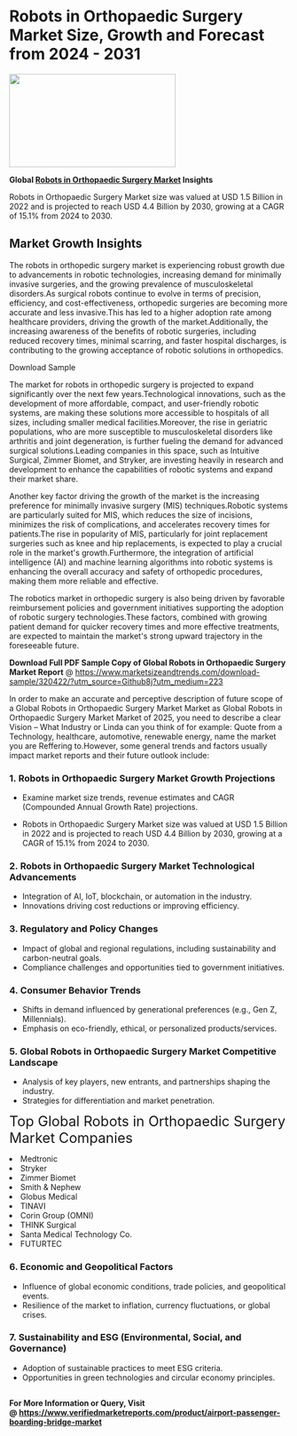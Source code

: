 <H1>Robots in Orthopaedic Surgery Market Size, Growth and Forecast from 2024 - 2031</H1><img class="aligncenter size-medium wp-image-584254" src="https://thirdeyenews.in/wp-content/uploads/2024/09/Global-Market-Research-300x168.jpeg" alt="" width="300" height="168" /><p><strong>Global&nbsp;<a href="https://www.marketsizeandtrends.com/download-sample/320422/?utm_source=Github8j?utm_medium=223">Robots in Orthopaedic Surgery Market</a> Insights</strong></p><p>Robots in Orthopaedic Surgery Market size was valued at USD 1.5 Billion in 2022 and is projected to reach USD 4.4 Billion by 2030, growing at a CAGR of 15.1% from 2024 to 2030.</p><p><h2>Market Growth Insights</h2> <p>The robots in orthopedic surgery market is experiencing robust growth due to advancements in robotic technologies, increasing demand for minimally invasive surgeries, and the growing prevalence of musculoskeletal disorders.As surgical robots continue to evolve in terms of precision, efficiency, and cost-effectiveness, orthopedic surgeries are becoming more accurate and less invasive.This has led to a higher adoption rate among healthcare providers, driving the growth of the market.Additionally, the increasing awareness of the benefits of robotic surgeries, including reduced recovery times, minimal scarring, and faster hospital discharges, is contributing to the growing acceptance of robotic solutions in orthopedics.</p> <p>Download Sample</p> <p>The market for robots in orthopedic surgery is projected to expand significantly over the next few years.Technological innovations, such as the development of more affordable, compact, and user-friendly robotic systems, are making these solutions more accessible to hospitals of all sizes, including smaller medical facilities.Moreover, the rise in geriatric populations, who are more susceptible to musculoskeletal disorders like arthritis and joint degeneration, is further fueling the demand for advanced surgical solutions.Leading companies in this space, such as Intuitive Surgical, Zimmer Biomet, and Stryker, are investing heavily in research and development to enhance the capabilities of robotic systems and expand their market share.<p>Another key factor driving the growth of the market is the increasing preference for minimally invasive surgery (MIS) techniques.Robotic systems are particularly suited for MIS, which reduces the size of incisions, minimizes the risk of complications, and accelerates recovery times for patients.The rise in popularity of MIS, particularly for joint replacement surgeries such as knee and hip replacements, is expected to play a crucial role in the market's growth.Furthermore, the integration of artificial intelligence (AI) and machine learning algorithms into robotic systems is enhancing the overall accuracy and safety of orthopedic procedures, making them more reliable and effective.</p> <p>The robotics market in orthopedic surgery is also being driven by favorable reimbursement policies and government initiatives supporting the adoption of robotic surgery technologies.These factors, combined with growing patient demand for quicker recovery times and more effective treatments, are expected to maintain the market's strong upward trajectory in the foreseeable future.</p> <p></p><p><span class=""><strong>Download Full PDF Sample Copy of Global Robots in Orthopaedic Surgery Market Report</strong> @ <a href="https://www.marketsizeandtrends.com/download-sample/320422/?utm_source=Github8j?utm_medium=223" target="_blank">https://www.marketsizeandtrends.com/download-sample/320422/?utm_source=Github8j?utm_medium=223</a></span></p><p>In order to make an accurate and perceptive description of future scope of a Global&nbsp;Robots in Orthopaedic Surgery Market Market as Global&nbsp;Robots in Orthopaedic Surgery Market Market of 2025, you need to describe a clear Vision &ndash; What Industry or Linda can you think of for example: Quote from a Technology, healthcare, automotive, renewable energy, name the market you are Reffering to.However, some general trends and factors usually impact market reports and their future outlook include:</p><h3>1.&nbsp;<strong>Robots in Orthopaedic Surgery Market Growth Projections</strong></h3><ul><li>Examine market size trends, revenue estimates and CAGR (Compounded Annual Growth Rate) projections.</li><li><p>Robots in Orthopaedic Surgery Market size was valued at USD 1.5 Billion in 2022 and is projected to reach USD 4.4 Billion by 2030, growing at a CAGR of 15.1% from 2024 to 2030.</p></li></ul><h3>2.&nbsp;<strong>Robots in Orthopaedic Surgery Market Technological Advancements</strong></h3><ul><li>Integration of AI, IoT, blockchain, or automation in the industry.</li><li>Innovations driving cost reductions or improving efficiency.</li></ul><h3>3.&nbsp;<strong>Regulatory and Policy Changes</strong></h3><ul><li>Impact of global and regional regulations, including sustainability and carbon-neutral goals.</li><li>Compliance challenges and opportunities tied to government initiatives.</li></ul><h3>4.&nbsp;<strong>Consumer Behavior Trends</strong></h3><ul><li>Shifts in demand influenced by generational preferences (e.g., Gen Z, Millennials).</li><li>Emphasis on eco-friendly, ethical, or personalized products/services.</li></ul><h3>5.&nbsp;<strong>Global Robots in Orthopaedic Surgery Market Competitive Landscape</strong></h3><ul><li>Analysis of key players, new entrants, and partnerships shaping the industry.</li><li>Strategies for differentiation and market penetration.</li></ul><p data-pm-slice="1 1 []"><span style="color: inherit; font-family: inherit; font-size: 25px;">Top Global Robots in Orthopaedic Surgery Market Companies</span></p><div class="" data-test-id=""><p><li>Medtronic</li><li> Stryker</li><li> Zimmer Biomet</li><li> Smith & Nephew</li><li> Globus Medical</li><li> TINAVI</li><li> Corin Group (OMNI)</li><li> THINK Surgical</li><li> Santa Medical Technology Co.</li><li> FUTURTEC</li></p></div><h3>6.&nbsp;<strong>Economic and Geopolitical Factors</strong></h3><ul><li>Influence of global economic conditions, trade policies, and geopolitical events.</li><li>Resilience of the market to inflation, currency fluctuations, or global crises.</li></ul><h3>7.&nbsp;<strong>Sustainability and ESG (Environmental, Social, and Governance)</strong></h3><ul><li>Adoption of sustainable practices to meet ESG criteria.</li><li>Opportunities in green technologies and circular economy principles.</li></ul><h2><strong style="font-size: 14px;">For More Information or Query, Visit @&nbsp;</strong><a style="background-color: #ffffff; font-size: 14px;" href="https://www.marketsizeandtrends.com/report/robots-in-orthopaedic-surgery-market/" target="_blank">https://www.verifiedmarketreports.com/product/airport-passenger-boarding-bridge-market</a></h2>